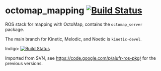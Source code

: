 octomap_mapping [![Build Status](https://travis-ci.org/OctoMap/octomap_mapping.svg?branch=kinetic-devel)](https://travis-ci.org/OctoMap/octomap_mapping)
===============

ROS stack for mapping with OctoMap, contains the `octomap_server` package.

The main branch for Kinetic, Melodic, and Noetic is `kinetic-devel`.

Indigo: [![Build Status](https://travis-ci.org/OctoMap/octomap_mapping.svg?branch=indigo-devel)](https://travis-ci.org/OctoMap/octomap_mapping)

Imported from SVN, see https://code.google.com/p/alufr-ros-pkg/ for the previous versions.
